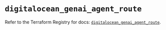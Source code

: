 # `digitalocean_genai_agent_route`

Refer to the Terraform Registry for docs: [`digitalocean_genai_agent_route`](https://registry.terraform.io/providers/digitalocean/digitalocean/2.64.0/docs/resources/genai_agent_route).
